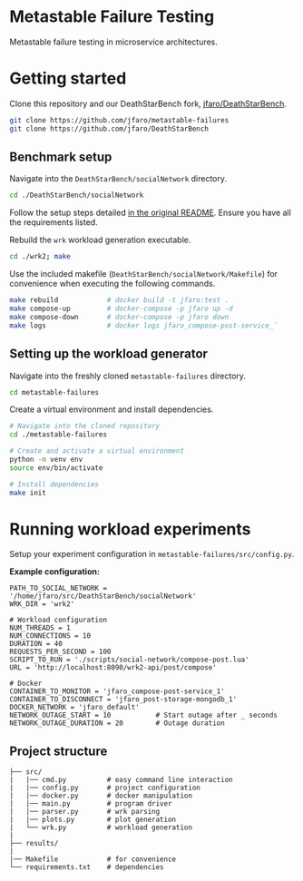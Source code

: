 # Metastable Failure Testing

Metastable failure testing in microservice architectures. 

# Getting started

Clone this repository and our DeathStarBench fork, [jfaro/DeathStarBench](https://github.com/jfaro/DeathStarBench).
```bash
git clone https://github.com/jfaro/metastable-failures
git clone https://github.com/jfaro/DeathStarBench
```

## Benchmark setup

Navigate into the `DeathStarBench/socialNetwork` directory.

```bash
cd ./DeathStarBench/socialNetwork
```

Follow the setup steps detailed [in the original README](https://github.com/jfaro/DeathStarBench/tree/master/socialNetwork). Ensure you have all the requirements listed.

Rebuild the `wrk` workload generation executable.
```bash
cd ./wrk2; make
```

Use the included makefile (`DeathStarBench/socialNetwork/Makefile`) for convenience when executing the following commands.

```bash
make rebuild            # docker build -t jfaro:test .
make compose-up         # docker-compose -p jfaro up -d
make compose-down       # docker-compose -p jfaro down
make logs               # docker logs jfaro_compose-post-service_`
```

## Setting up the workload generator

Navigate into the freshly cloned `metastable-failures` directory.

```bash
cd metastable-failures
```

Create a virtual environment and install dependencies.
```bash
# Navigate into the cloned repository
cd ./metastable-failures

# Create and activate a virtual environment
python -m venv env
source env/bin/activate

# Install dependencies
make init
```


# Running workload experiments

Setup your experiment configuration in `metastable-failures/src/config.py`.

**Example configuration:**
```python3
PATH_TO_SOCIAL_NETWORK = '/home/jfaro/src/DeathStarBench/socialNetwork'
WRK_DIR = 'wrk2'

# Workload configuration
NUM_THREADS = 1
NUM_CONNECTIONS = 10
DURATION = 40
REQUESTS_PER_SECOND = 100
SCRIPT_TO_RUN = './scripts/social-network/compose-post.lua'
URL = 'http://localhost:8090/wrk2-api/post/compose'

# Docker
CONTAINER_TO_MONITOR = 'jfaro_compose-post-service_1'
CONTAINER_TO_DISCONNECT = 'jfaro_post-storage-mongodb_1'
DOCKER_NETWORK = 'jfaro_default'
NETWORK_OUTAGE_START = 10           # Start outage after _ seconds
NETWORK_OUTAGE_DURATION = 20        # Outage duration
```


## Project structure

```
├── src/
|   |── cmd.py          # easy command line interaction
|   |── config.py       # project configuration
|   |── docker.py       # docker manipulation
|   |── main.py         # program driver
|   |── parser.py       # wrk parsing
|   |── plots.py        # plot generation
|   └── wrk.py          # workload generation
|
├── results/
|
|── Makefile            # for convenience
└── requirements.txt    # dependencies
```
